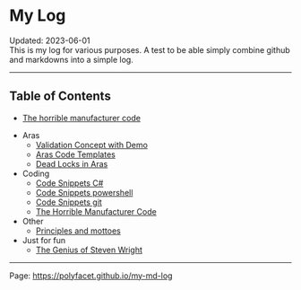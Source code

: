# My Log

<div class='editDate'>Updated: 2023-06-01</div>
This is my log for various purposes.
A test to be able simply combine github and markdowns into a simple log.

---

## Table of Contents

* [The horrible manufacturer code](./Programming/BadCode/ManufacturerCode.md)
<!--* [Requirements, specifications and implementation](./Software/Requirements/Requirements_Spec_Code.md) -->
* Aras
  * [Validation Concept with Demo](Aras/ValidationConcept.md)
  * [Aras Code Templates](Aras/ArasCodeTemplates.md)
  * [Dead Locks in Aras](Aras/ArasDeadLock.md)
* Coding
  * [Code Snippets C#](Programming/CodeSnippetsCSharp.md)
  * [Code Snippets powershell](Programming/CodeSnippetsGitPowerShell.md)
  * [Code Snippets git](Programming/CodeSnippetsGit.md)
  * [The Horrible Manufacturer Code](Programming/BadCode/ManufacturerCode.md)
* Other
  * [Principles and mottoes](Other/Principles.md)
* Just for fun
  * [The Genius of Steven Wright](./Fun/steven_wright.md)


  
  
---

Page: <https://polyfacet.github.io/my-md-log>
